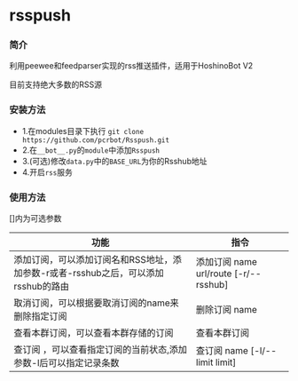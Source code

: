 # rsspush

### 简介

利用peewee和feedparser实现的rss推送插件，适用于HoshinoBot V2

目前支持绝大多数的RSS源

### 安装方法

- 1.在modules目录下执行 `git clone https://github.com/pcrbot/Rsspush.git`
- 2.在`__bot__.py`的`module`中添加`Rsspush`
- 3.(可选)修改`data.py`中的`BASE_URL`为你的Rsshub地址
- 4.开启`rss`服务

### 使用方法

[]内为可选参数

| 功能                                                         | 指令                                  |
| ------------------------------------------------------------ | ------------------------------------- |
| 添加订阅，可以添加订阅名和RSS地址，添加参数-r或者-rsshub之后，可以添加rsshub的路由 | 添加订阅 name url/route [-r/--rsshub] |
| 取消订阅，可以根据要取消订阅的name来删除指定订阅             | 删除订阅 name                         |
| 查看本群订阅，可以查看本群存储的订阅                         | 查看本群订阅                          |
| 查订阅 ，可以查看指定订阅的当前状态,添加参数-l后可以指定记录条数 | 查订阅 name [-l/--limit limit]        |

